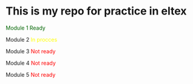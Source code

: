 <h1>This is my repo for practice in eltex</h1>

<p style="color: darkgreen;">Module 1 <span style="color: darkgreen;">Ready</span></p>
<p>Module 2 <span style="color: yellow;">In procces</span></p>
<p>Module 3 <span style="color: red;">Not ready</span></p>
<p>Module 4 <span style="color: red;">Not ready</span></p>
<p>Module 5 <span style="color: red;">Not ready</span></p>